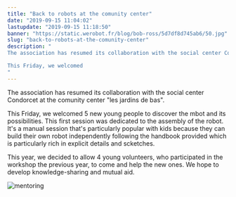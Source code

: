 ```yaml
---
title: "Back to robots at the comunity center"
date: "2019-09-15 11:04:02"
lastupdate: "2019-09-15 11:18:50"
banner: "https://static.werobot.fr/blog/bob-ross/5d7df8d745ab6/50.jpg"
slug: "back-to-robots-at-the-comunity-center"
description: " 
The association has resumed its collaboration with the social center Condorcet at the comunity center \"les jardins de bas\".

This Friday, we welcomed 
"
---
```

The association has resumed its collaboration with the social center Condorcet at the comunity center "les jardins de bas".

This Friday, we welcomed 5 new young people to discover the mbot and its possibilities.
This first session was dedicated to the assembly of the robot. It's a manual session that's particularly popular with kids because they can build their own robot independently following the handbook provided which is particularly rich in explicit details and scketches.

This year, we decided to allow 4 young volunteers, who participated in the workshop the previous year, to come and help the new ones. We hope to develop knowledge-sharing and mutual aid.


![mentoring](https://static.werobot.fr/blog/bob-ross/5d7df8df0fe21/50.jpg)
    